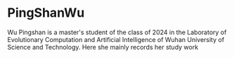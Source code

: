 # PingShanWu
Wu Pingshan is a master's student of the class of 2024 in the Laboratory of Evolutionary Computation and Artificial Intelligence of Wuhan University of Science and Technology. Here she mainly records her study work

